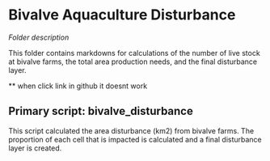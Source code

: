# Bivalve Aquaculture Disturbance

_Folder description_

This folder contains markdowns for calculations of the number of live stock at bivalve farms, the total area production needs, and the final disturbance layer.

** when click link in github it doesnt work
## Primary script: bivalve_disturbance
This script calculated the area disturbance (km2) from bivalve farms. The proportion of each cell that is impacted is calculated and a final disturbance layer is created.


